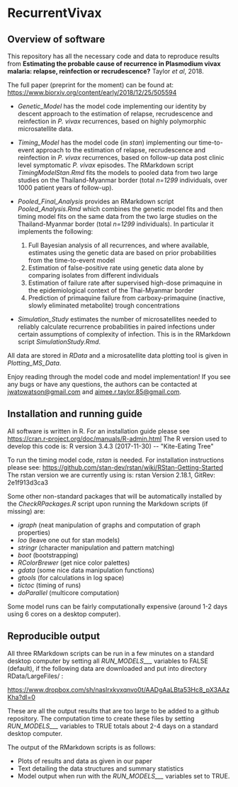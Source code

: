# RecurrentVivax

## Overview of software 

This repository has all the necessary code and data to reproduce results from **Estimating the probable cause of recurrence in Plasmodium vivax malaria: relapse, reinfection or recrudescence?** Taylor *et al*, 2018.

The full paper (preprint for the moment) can be found at: 
https://www.biorxiv.org/content/early/2018/12/25/505594

* *Genetic_Model* has the model code implementing our identity by descent approach to the estimation of relapse, recrudescence and reinfection in *P. vivax* recurrences, based on highly polymorphic microsatellite data. 

* *Timing_Model* has the model code (in *stan*) implementing our time-to-event approach to the estimation of relapse, recrudescence and reinfection in *P. vivax* recurrences, based on follow-up data post clinic level symptomatic *P. vivax* episodes. The RMarkdown script *TimingModelStan.Rmd* fits the models to pooled data from two large studies on the Thailand-Myanmar border (total *n=1299* individuals, over 1000 patient years of follow-up).

* *Pooled_Final_Analysis* provides an RMarkdown script *Pooled_Analysis.Rmd* which combines the genetic model fits and then timing model fits on the same data from the two large studies on the Thailand-Myanmar border (total *n=1299* individuals). In particular it implements the following:
    1. Full Bayesian analysis of all recurrences, and where available, estimates using the genetic data are based on prior probabilities from the time-to-event model
    2. Estimation of false-positive rate using genetic data alone by comparing isolates from different individuals
    3. Estimation of failure rate after supervised high-dose primaquine in the epidemiological context of the Thai-Myanmar border
    4. Prediction of primaquine failure from carboxy-primaquine (inactive, slowly eliminated metabolite) trough concentrations

* *Simulation_Study* estimates the number of microsatellites needed to reliably calculate recurrence probabilities in paired infections under certain assumptions of complexity of infection. This is in the RMarkdown script *SimulationStudy.Rmd*.

All data are stored in *RData* and a microsatellite data plotting tool is given in *Plotting_MS_Data*.

Enjoy reading through the model code and model implementation! 
If you see any bugs or have any questions, the authors can be contacted at jwatowatson@gmail.com and aimee.r.taylor.85@gmail.com.
  
## Installation and running guide

All software is written in R. For an installation guide please see https://cran.r-project.org/doc/manuals/R-admin.html
The R version used to develop this code is: R version 3.4.3 (2017-11-30) -- "Kite-Eating Tree"

To run the timing model code, *rstan* is needed. For installation instructions please see: https://github.com/stan-dev/rstan/wiki/RStan-Getting-Started
The rstan version we are currently using is: rstan Version 2.18.1, GitRev: 2e1f913d3ca3

Some other non-standard packages that will be automatically installed by the *CheckRPackages.R* script upon running the Markdown scripts (if missing) are:
* *igraph* (neat manipulation of graphs and computation of graph properties)
* *loo* (leave one out for stan models)
* *stringr* (character manipulation and pattern matching)
* *boot* (bootstrapping)
* *RColorBrewer* (get nice color palettes)
* *gdata* (some nice data manipulation functions)
* *gtools* (for calculations in log space)
* *tictoc* (timing of runs)
* *doParallel* (multicore computation) 

Some model runs can be fairly computationally expensive (around 1-2 days using 6 cores on a desktop computer).

## Reproducible output

All three RMarkdown scripts can be run in a few minutes on a standard desktop computer by setting all *RUN_MODELS___* variables to FALSE (default), if the following data are downloaded and put into directory RData/LargeFiles/ :

https://www.dropbox.com/sh/naslrxkyxqnvo0t/AADgAaLBta53Hc8_pX3AAzKha?dl=0

These are all the output results that are too large to be added to a github repository. The computation time to create these files by setting *RUN_MODELS___* variables to TRUE totals about 2-4 days on a standard desktop computer. 

The output of the RMarkdown scripts is as follows:

* Plots of results and data as given in our paper
* Text detailing the data structures and summary statistics
* Model output when run with the *RUN_MODELS___* variables set to TRUE.

